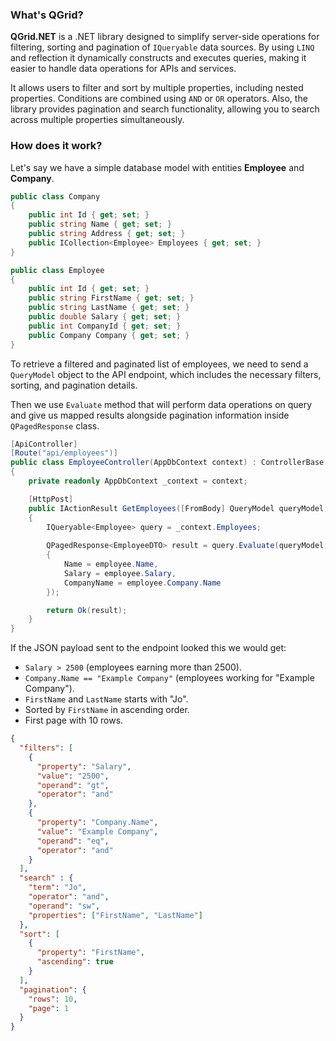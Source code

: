 ### What's QGrid?

**QGrid.NET** is a .NET library designed to simplify server-side operations for filtering, sorting and pagination of `IQueryable` data sources. 
By using `LINQ` and reflection it dynamically constructs and executes queries, making it easier to handle data operations for APIs and services.

It allows users to filter and sort by multiple properties, including nested properties. Conditions are combined using `AND` or `OR` operators.
Also, the library provides pagination and search functionality, allowing you to search across multiple properties simultaneously.


### How does it work?

Let's say we have a simple database model with entities **Employee** and **Company**.

```csharp
public class Company
{
    public int Id { get; set; }
    public string Name { get; set; }
    public string Address { get; set; }
    public ICollection<Employee> Employees { get; set; } 
}

public class Employee
{
    public int Id { get; set; }
    public string FirstName { get; set; }
    public string LastName { get; set; }
    public double Salary { get; set; }
    public int CompanyId { get; set; }
    public Company Company { get; set; }
}

```
To retrieve a filtered and paginated list of employees, we need to send a `QueryModel` object to the API endpoint, which includes the necessary filters, sorting, and pagination details.

Then we use `Evaluate` method that will perform data operations on query and give us mapped results alongside pagination information inside `QPagedResponse` class.

```csharp
[ApiController]
[Route("api/employees")]
public class EmployeeController(AppDbContext context) : ControllerBase
{
    private readonly AppDbContext _context = context;

    [HttpPost]
    public IActionResult GetEmployees([FromBody] QueryModel queryModel)
    {
        IQueryable<Employee> query = _context.Employees;
     
        QPagedResponse<EmployeeDTO> result = query.Evaluate(queryModel, employee => new EmployeeDTO
        {
            Name = employee.Name,
            Salary = employee.Salary,
            CompanyName = employee.Company.Name
        });

        return Ok(result);
    }
}
```



If the JSON payload sent to the endpoint looked this we would get:
- `Salary > 2500` (employees earning more than 2500).
- `Company.Name == "Example Company"` (employees working for "Example Company").
- `FirstName` and `LastName` starts with "Jo".
- Sorted by `FirstName` in ascending order.
- First page with 10 rows.

```json
{
  "filters": [
    {
      "property": "Salary",
      "value": "2500",
      "operand": "gt",
      "operator": "and"
    },
    {
      "property": "Company.Name",
      "value": "Example Company",
      "operand": "eq",
      "operator": "and"
    }
  ],
  "search" : {
    "term": "Jo",
    "operator": "and",
    "operand": "sw",
    "properties": ["FirstName", "LastName"]
  },
  "sort": [
    {
      "property": "FirstName",
      "ascending": true
    }
  ],
  "pagination": {
    "rows": 10,
    "page": 1
  }
}
